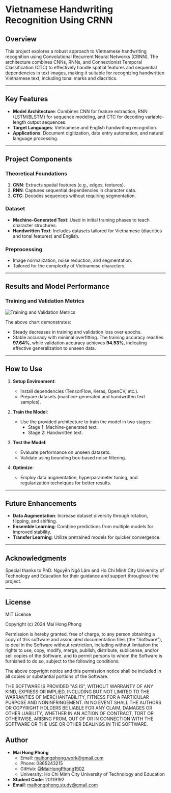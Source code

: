 # Vietnamese Handwriting Recognition Using CRNN

## Overview
This project explores a robust approach to Vietnamese handwriting recognition using Convolutional Recurrent Neural Networks (CRNN). The architecture combines CNNs, RNNs, and Connectionist Temporal Classification (CTC) to effectively handle spatial features and sequential dependencies in text images, making it suitable for recognizing handwritten Vietnamese text, including tonal marks and diacritics.

---

## Key Features
- **Model Architecture**: Combines CNN for feature extraction, RNN (LSTM/BLSTM) for sequence modeling, and CTC for decoding variable-length output sequences.
- **Target Languages**: Vietnamese and English handwriting recognition.
- **Applications**: Document digitization, data entry automation, and natural language processing.

---

## Project Components

### Theoretical Foundations
1. **CNN**: Extracts spatial features (e.g., edges, textures).
2. **RNN**: Captures sequential dependencies in character data.
3. **CTC**: Decodes sequences without requiring segmentation.

### Dataset
- **Machine-Generated Text**: Used in initial training phases to teach character structures.
- **Handwritten Text**: Includes datasets tailored for Vietnamese (diacritics and tonal features) and English.

### Preprocessing
- Image normalization, noise reduction, and segmentation.
- Tailored for the complexity of Vietnamese characters.

---



## Results and Model Performance

### Training and Validation Metrics
![Training and Validation Metrics](https://github.com/user-attachments/assets/1f14b372-0436-45fd-b28b-f03ad0f21291)

The above chart demonstrates:
- Steady decreases in training and validation loss over epochs.
- Stable accuracy with minimal overfitting. The training accuracy reaches **97.64%**, while validation accuracy achieves **94.53%**, indicating effective generalization to unseen data.

---

## How to Use

1. **Setup Environment**:
   - Install dependencies (TensorFlow, Keras, OpenCV, etc.).
   - Prepare datasets (machine-generated and handwritten text samples).

2. **Train the Model**:
   - Use the provided architecture to train the model in two stages:
     - Stage 1: Machine-generated text.
     - Stage 2: Handwritten text.

3. **Test the Model**:
   - Evaluate performance on unseen datasets.
   - Validate using bounding box-based noise filtering.

4. **Optimize**:
   - Employ data augmentation, hyperparameter tuning, and regularization techniques for better results.

---

## Future Enhancements
- **Data Augmentation**: Increase dataset diversity through rotation, flipping, and shifting.
- **Ensemble Learning**: Combine predictions from multiple models for improved stability.
- **Transfer Learning**: Utilize pretrained models for quicker convergence.

---

## Acknowledgments
Special thanks to PhD. Nguyễn Ngô Lâm and Ho Chi Minh City University of Technology and Education for their guidance and support throughout the project.

---

## License

MIT License

Copyright (c) 2024 Mai Hong Phong

Permission is hereby granted, free of charge, to any person obtaining a copy
of this software and associated documentation files (the "Software"), to deal
in the Software without restriction, including without limitation the rights
to use, copy, modify, merge, publish, distribute, sublicense, and/or sell
copies of the Software, and to permit persons to whom the Software is
furnished to do so, subject to the following conditions:

The above copyright notice and this permission notice shall be included in all
copies or substantial portions of the Software.

THE SOFTWARE IS PROVIDED "AS IS", WITHOUT WARRANTY OF ANY KIND, EXPRESS OR
IMPLIED, INCLUDING BUT NOT LIMITED TO THE WARRANTIES OF MERCHANTABILITY,
FITNESS FOR A PARTICULAR PURPOSE AND NONINFRINGEMENT. IN NO EVENT SHALL THE
AUTHORS OR COPYRIGHT HOLDERS BE LIABLE FOR ANY CLAIM, DAMAGES OR OTHER
LIABILITY, WHETHER IN AN ACTION OF CONTRACT, TORT OR OTHERWISE, ARISING FROM,
OUT OF OR IN CONNECTION WITH THE SOFTWARE OR THE USE OR OTHER DEALINGS IN THE
SOFTWARE.

## Author

- **Mai Hong Phong**
  - Email: maihongphong.work@gmail.com
  - Phone: 0865243215
  - GitHub: [@MaiHongPhong1902](https://github.com/MaiHongPhong1902)
  - University: Ho Chi Minh City University of Technology and Education
- **Student Code**: 20119192
- **Email**: maihongphong.study@gmail.com
